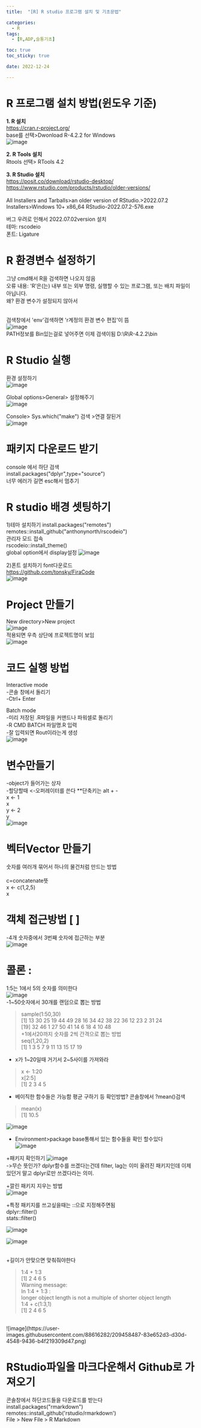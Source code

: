 ```yaml
---
title:  "[R] R studio 프로그램 설치 및 기초문법" 

categories:
  - R
tags:
  - [R,ADP,슬통기초]

toc: true
toc_sticky: true

date: 2022-12-24

---
```


# R 프로그램 설치 방법(윈도우 기준)

**1. R 설치**<br>
https://cran.r-project.org/ <br>
base를 선택>Dwonload R-4.2.2 for Windows <br>
![image](https://user-images.githubusercontent.com/88616282/209427864-c126a0e9-ea7b-4a18-b1d7-e386a225b9fe.png)

**2. R Tools 설치**<br>
Rtools 선택> RTools 4.2 <br>

**3. R Studio 설치**<br>
https://posit.co/download/rstudio-desktop/ <br>
https://www.rstudio.com/products/rstudio/older-versions/ <br>
<br>
All Installers and Tarballs>an older version of RStudio.>2022.07.2 Installers>Windows 10+	x86_64	RStudio-2022.07.2-576.exe

버그 우려로 인해서 2022.07.02version 설치<br>
테마:  rscodeio<br>
폰트: Ligature <br>

# R 환경변수 설정하기 <br>
그냥  cmd해서 R을 검색하면 나오지 않음 <br>
오류 내용: 'R'은(는) 내부 또는 외부 명령, 실행할 수 있는 프로그램, 또는
배치 파일이 아닙니다.<br>
왜? 환경 변수가 설정되지 않아서 <br>
<br>

검색창에서 'env'검색하면 'r계정의 환경 변수 편집'이 뜸 <br>
![image](https://user-images.githubusercontent.com/88616282/209428386-c0e6146c-6ac1-4b0e-a1c7-c58934806c6d.png)
<br>
PATH정보를 Bin있는걸로 넣어주면 이제 검색이됨 D:\R\R-4.2.2\bin
<br>

# R Studio 실행<br>
환경 설정하기 <br>
![image](https://user-images.githubusercontent.com/88616282/209429503-926ab9f1-db2c-4caa-9785-88dc3d5ab633.png)<br>

Global options>General> 설정해주기<br>
![image](https://user-images.githubusercontent.com/88616282/209429806-0b614418-4574-4e4a-80d0-4771987ec14c.png)<br>

Console> Sys.which("make") 검색 >연결 잘된거 <br>
![image](https://user-images.githubusercontent.com/88616282/209429858-25e990e1-48e8-40e9-b92d-0d21261b5350.png)<br>

# 패키지 다운로드 받기<br>
console 에서 하단 검색<br>
install.packages("dplyr",type="source")<br>
너무 에러가 길면 esc해서 멈추기 <br>

# R studio 배경 셋팅하기 <br>
1)테마 설치하기 
install.packages("remotes")
<br>
remotes::install_github("anthonynorth/rscodeio")
<br>
관리자 모드 접속
<br>
rscodeio::install_theme()
<br> 
global option에서 display설정 
![image](https://user-images.githubusercontent.com/88616282/209430644-8f0db186-c660-49b3-9687-a0d4f7f598f7.png)<br>


2)폰트 설치하기
font다운로드 <br>
https://github.com/tonsky/FiraCode
<br>
![image](https://user-images.githubusercontent.com/88616282/209430899-c212c041-3688-49ef-baa9-94237b255b70.png)<br>

# Project 만들기
New directory>New project<br>
![image](https://user-images.githubusercontent.com/88616282/209457455-8d22cc08-7595-4e72-bc10-c5c51f73c67e.png)<br>
적용되면 우측 상단에 프로젝트명이 보임<br>
![image](https://user-images.githubusercontent.com/88616282/209457470-f644834b-7452-4a79-88c3-63daf8c8dc09.png)<br>

# 코드 실행 방법 <br>
Interactive mode <br>
-콘솔 창에서 돌리기 <br>
-Ctrl+ Enter <br>

Batch mode <br>
-미리 저장된 .R파일을 커맨드나 파워셀로 돌리기 <br>
-R CMD BATCH 파일명.R 입력 <br>
-잘 입력되면 Rout이라는게 생성<br>
![image](https://user-images.githubusercontent.com/88616282/209457714-51fec0a1-fa21-492d-ad0f-8a8c759cf5b8.png)<br>

# 변수만들기  <br>
-object가 들어가는 상자 <br>
-할당할때 <-오퍼레이터를 쓴다 **단축키는 alt + - <br>
x <- 1 <br>
x<br>
y <- 2<br>
y<br>
![image](https://user-images.githubusercontent.com/88616282/209457875-d82cd37c-7d9e-4ace-b7b2-e1dfe672891a.png)<br>

# 벡터Vector 만들기<br>
숫자를 여러개 묶어서 하나의 물건처럼 만드는 방법 <br>
<br> c=concatenate뜻 <br>
x <- c(1,2,5)<br>
x<br>

# 객체 접근방법 [ ] <br>
-4개 숫자중에서 3번째 숫자에 접근하는 부분 <br>
![image](https://user-images.githubusercontent.com/88616282/209457885-687bfcd5-2a98-459a-8c1e-b07410b220e6.png)<br>

# 콜론 : <br>
1:5는 1에서 5의 숫자를 의미한다 <br>
![image](https://user-images.githubusercontent.com/88616282/209457920-d77e83bb-70c8-4828-8b7a-05bc17317c39.png)<br>
-1~50숫자에서 30개를 랜덤으로 뽑는 방법 <br>
> sample(1:50,30)<br>
 [1] 13 30 25 19 44 49 28 16 34 42 38 22 36 12 23  2 31 24<br>
[19] 32 46  1 27 50 41 14  6 18  4 10 48<br>
+1에서20까지 숫자를 2씩 간격으로 뽑는 방법 <br>
> seq(1,20,2)<br>
 [1]  1  3  5  7  9 11 13 15 17 19<br>
 
+ x가 1~20일때 거기서 2~5사이를 가져와라 
> x <- 1:20<br>
> x[2:5]<br>
[1] 2 3 4 5<br>

+ 베이직한 함수들은 가능함 평균 구하기 등  확인방법? 콘솔창에서 ?mean()검색 
> mean(x)<br>
[1] 10.5<br>
 
![image](https://user-images.githubusercontent.com/88616282/209458160-4393fc1d-f58f-4a1b-9f5d-97799c878792.png)<br>
+ Environment>package base통해서 있는 함수들을 확인 할수있다 <br>
![image](https://user-images.githubusercontent.com/88616282/209458172-7e41e046-5119-4243-9c15-421468dfe1ac.png)<br>

+패키지 확인하기 
![image](https://user-images.githubusercontent.com/88616282/209458209-6c5e0657-cb93-4d9d-9ce2-80dc699b315b.png)<br>
->무슨 뜻인가? dplyr함수를 쓰겠다는건데 filter, lag는 이미 올려진 패키지인데 이제 있던거 말고 dplyr로만 쓰겠다라는 의미. 
<br>

+깔린 패키지 지우는 방법 <br>
![image](https://user-images.githubusercontent.com/88616282/209458235-c73f9f69-df33-411d-a610-5a7e69c83b5c.png)<br>

+특정 패키지를 쓰고싶을때는 ::으로 지정해주면됨  <br>
dplyr::filter()<br>
stats::filter()<br>


![image](https://user-images.githubusercontent.com/88616282/209458361-faef701b-f398-4ebf-8bc5-5065a84df0ac.png)<br>

![image](https://user-images.githubusercontent.com/88616282/209458391-fd275e24-dfab-4c52-a953-e80a90979002.png)<br>
<br>

+길이가 안맞으면 맞춰줘야한다 
> 1:4 + 1:3<br>
[1] 2 4 6 5<br>
Warning message:<br>
In 1:4 + 1:3 :<br>
  longer object length is not a multiple of shorter object length<br>
> 1:4 + c(1:3,1)<br>
[1] 2 4 6 5<br>
<br>
![image](https://user-images.githubusercontent.com/88616282/209458487-83e652d3-d30d-4548-9436-b4f219309d47.png)<br>


# RStudio파일을 마크다운해서 Github로 가져오기<br>
콘솔창에서 하단코드들을 다운로드를 받는다 <br>
install.packages("rmarkdown") <br>
remotes::install_github('rstudio/rmarkdown')<br>
File > New File > R Markdown<br>


